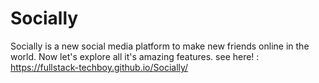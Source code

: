 # Socially
Socially is a new social media platform to make new friends online in the world. Now let's explore all it's amazing features.
see here! : https://fullstack-techboy.github.io/Socially/
